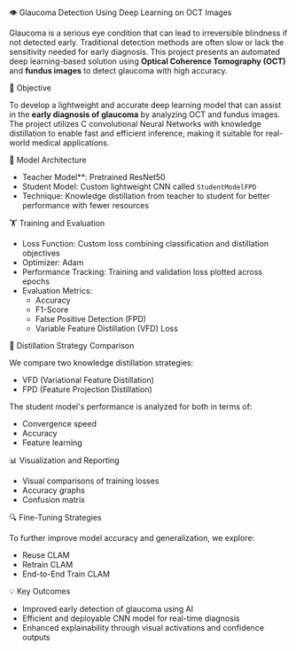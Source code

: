 👁️ Glaucoma Detection Using Deep Learning on OCT Images

Glaucoma is a serious eye condition that can lead to irreversible blindness if not detected early. Traditional detection methods are often slow or lack the sensitivity needed for early diagnosis. This project presents an automated deep learning-based solution using **Optical Coherence Tomography (OCT)** and **fundus images** to detect glaucoma with high accuracy.


🎯 Objective

To develop a lightweight and accurate deep learning model that can assist in the **early diagnosis of glaucoma** by analyzing OCT and fundus images. The project utilizes C
convolutional Neural Networks with knowledge distillation to enable fast and efficient inference, making it suitable for real-world medical applications.


🧠 Model Architecture

- Teacher Model**: Pretrained ResNet50
- Student Model: Custom lightweight CNN called `StudentModelFPD`
- Technique: Knowledge distillation from teacher to student for better performance with fewer resources


🏋️ Training and Evaluation

- Loss Function: Custom loss combining classification and distillation objectives
- Optimizer: Adam
- Performance Tracking: Training and validation loss plotted across epochs
- Evaluation Metrics:
  - Accuracy
  - F1-Score
  - False Positive Detection (FPD)
  - Variable Feature Distillation (VFD) Loss


🔬 Distillation Strategy Comparison

We compare two knowledge distillation strategies:

- VFD (Variational Feature Distillation) 
- FPD (Feature Projection Distillation)

The student model's performance is analyzed for both in terms of:
- Convergence speed  
- Accuracy  
- Feature learning


📊 Visualization and Reporting

- Visual comparisons of training losses
- Accuracy graphs
- Confusion matrix


🔍 Fine-Tuning Strategies

To further improve model accuracy and generalization, we explore:
- Reuse CLAM
- Retrain CLAM
- End-to-End Train CLAM 


💡 Key Outcomes

- Improved early detection of glaucoma using AI
- Efficient and deployable CNN model for real-time diagnosis
- Enhanced explainability through visual activations and confidence outputs


